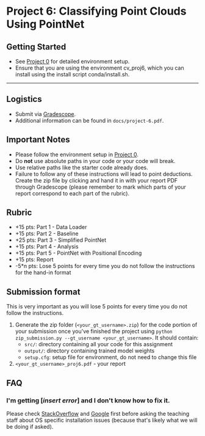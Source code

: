 # Project 6: Classifying Point Clouds Using PointNet

## Getting Started
  - See [Project 0](https://github.gatech.edu/cs4476/project-0) for detailed environment setup.
  - Ensure that you are using the environment cv_proj6, which you can install using the install script conda/install.sh.

---

## Logistics
- Submit via [Gradescope](https://gradescope.com).
- Additional information can be found in `docs/project-6.pdf`.

## Important Notes
- Please follow the environment setup in [Project 0](https://github.gatech.edu/cs4476/project-0).
- Do **not** use absolute paths in your code or your code will break.
- Use relative paths like the starter code already does.
- Failure to follow any of these instructions will lead to point deductions. Create the zip file by clicking and hand it in with your report PDF through Gradescope (please remember to mark which parts of your report correspond to each part of the rubric).

## Rubric

- +15 pts: Part 1 - Data Loader
- +15 pts: Part 2 - Baseline
- +25 pts: Part 3 - Simplified PointNet
- +15 pts: Part 4 - Analysis
- +15 pts: Part 5 - PointNet with Positional Encoding
- +15 pts: Report
- -5*n pts: Lose 5 points for every time you do not follow the instructions for the hand-in format

## Submission format

This is very important as you will lose 5 points for every time you do not follow the instructions.

1. Generate the zip folder (`<your_gt_username>.zip`) for the code portion of your submission once you've finished the project using `python zip_submission.py --gt_username <your_gt_username>`. It should contain:
    - `src/`: directory containing all your code for this assignment
    - `output/`: directory containing trained model weights
    - `setup.cfg`: setup file for environment, do not need to change this file
2. `<your_gt_username>_proj6.pdf` - your report

## FAQ

### I'm getting [*insert error*] and I don't know how to fix it.

Please check [StackOverflow](https://stackoverflow.com/) and [Google](https://google.com/) first before asking the teaching staff about OS specific installation issues (because that's likely what we will be doing if asked).
